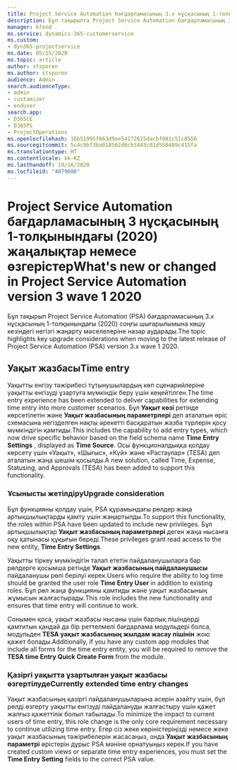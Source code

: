 ```yaml
---
title: Project Service Automation бағдарламасының 3.x нұсқасының 1-толқынындағы (2020) жаңалықтар немесе өзгерістер
description: Бұл тақырыпта Project Service Automation бағдарламасының 3 нұсқасының 1-толқынындағы (2020) жаңалықтар мен өзгерістер туралы ақпарат беріледі.
manager: kfend
ms.service: dynamics-365-customerservice
ms.custom:
- dyn365-projectservice
ms.date: 05/15/2020
ms.topic: article
author: stsporen
ms.author: stsporen
audience: Admin
search.audienceType:
- admin
- customizer
- enduser
search.app:
- D365CE
- D365PS
- ProjectOperations
ms.openlocfilehash: 16b51995f863d9ee54172625dacbf081c51c8556
ms.sourcegitcommit: 5c4c9bf3ba018562d6cb3443c01d550489c415fa
ms.translationtype: HT
ms.contentlocale: kk-KZ
ms.lasthandoff: 10/16/2020
ms.locfileid: "4079606"
---
```

# <a name="whats-new-or-changed-in-project-service-automation-version-3-wave-1-2020"></a><span data-ttu-id="8de41-103">Project Service Automation бағдарламасының 3 нұсқасының 1-толқынындағы (2020) жаңалықтар немесе өзгерістер</span><span class="sxs-lookup"><span data-stu-id="8de41-103">What's new or changed in Project Service Automation version 3 wave 1 2020</span></span>
<span data-ttu-id="8de41-104">Бұл тақырып Project Service Automation (PSA) бағдарламасының 3.x нұсқасының 1-толқынындағы (2020) соңғы шығарылымына көшу кезіндегі негізгі жаңарту мәселелеріне назар аударады.</span><span class="sxs-lookup"><span data-stu-id="8de41-104">The topic highlights key upgrade considerations when moving to the latest release of Project Service Automation (PSA) version 3.x wave 1 2020.</span></span>

## <a name="time-entry"></a><span data-ttu-id="8de41-105">Уақыт жазбасы</span><span class="sxs-lookup"><span data-stu-id="8de41-105">Time entry</span></span>
<span data-ttu-id="8de41-106">Уақытты енгізу тәжірибесі тұтынушылардың көп сценарийлеріне уақытты енгізуді ұзартуға мүмкіндік беру үшін кеңейтілген.</span><span class="sxs-lookup"><span data-stu-id="8de41-106">The time entry experience has been extended to deliver capabilities for extending time entry into more customer scenarios.</span></span> <span data-ttu-id="8de41-107">Бұл **Уақыт көзі** ретінде көрсетілетін және **Уақыт жазбасының параметрлері** деп аталатын өріс схемасына негізделген нақты әрекетті басқаратын жазба түрлерін қосу мүмкіндігін қамтиды.</span><span class="sxs-lookup"><span data-stu-id="8de41-107">This includes the capability to add entry types, which now drive specific behavior based on the field schema name **Time Entry Settings** , displayed as **Time Source**.</span></span> <span data-ttu-id="8de41-108">Осы функционалдыққа қолдау көрсету үшін «Уақыт», «Шығыс», «Күй» және «Растаулар» (TESA) деп аталатын жаңа шешім қосылды.</span><span class="sxs-lookup"><span data-stu-id="8de41-108">A new solution, called Time, Expense, Statusing, and Approvals (TESA) has been added to support this functionality.</span></span>

### <a name="upgrade-consideration"></a><span data-ttu-id="8de41-109">Ұсынысты жетілдіру</span><span class="sxs-lookup"><span data-stu-id="8de41-109">Upgrade consideration</span></span>
<span data-ttu-id="8de41-110">Бұл функцияны қолдау үшін, PSA құрамындағы рөлдер жаңа артықшылықтарды қамту үшін жаңартылды.</span><span class="sxs-lookup"><span data-stu-id="8de41-110">To support this functionality, the roles within PSA have been updated to include new privileges.</span></span> <span data-ttu-id="8de41-111">Бұл артықшылықтар **Уақыт жазбасының параметрлері** деген жаңа нысанға оқу қатынасы құқығын береді.</span><span class="sxs-lookup"><span data-stu-id="8de41-111">These privileges grant read access to the new entity, **Time Entry Settings**.</span></span>

<span data-ttu-id="8de41-112">Уақытты тіркеу мүмкіндігін талап ететін пайдаланушыларға бар рөлдерге қосымша ретінде **Уақыт жазбасының пайдаланушысы** пайдаланушы рөлі берілуі керек.</span><span class="sxs-lookup"><span data-stu-id="8de41-112">Users who require the ability to log time should be granted the user role **Time Entry User** in addition to existing roles.</span></span> <span data-ttu-id="8de41-113">Бұл рөл жаңа функцияны қамтиды және уақыт жазбасының жұмысын жалғастырады.</span><span class="sxs-lookup"><span data-stu-id="8de41-113">This role includes the new functionality and ensures that time entry will continue to work.</span></span>

<span data-ttu-id="8de41-114">Сонымен қоса, уақыт жазбасы нысаны үшін барлық пішіндерді қамтитын қандай да бір реттелмелі бағдарлама модульдері болса, модульден **TESA уақыт жазбасының жылдам жасау пішінін** жою қажет болады.</span><span class="sxs-lookup"><span data-stu-id="8de41-114">Additionally, if you have any custom app modules that include all forms for the time entry entity, you will be required to remove the **TESA time Entry Quick Create Form** from the module.</span></span>

### <a name="currently-extended-time-entry-changes"></a><span data-ttu-id="8de41-115">Қазіргі уақытта ұзартылған уақыт жазбасы өзгертілуде</span><span class="sxs-lookup"><span data-stu-id="8de41-115">Currently extended time entry changes</span></span>
<span data-ttu-id="8de41-116">Уақыт жазбасының қазіргі пайдаланушыларына әсерін азайту үшін, бұл рөлді өзгерту уақытты енгізуді пайдалануды жалғастыру үшін қажет жалғыз қажеттілік болып табылады.</span><span class="sxs-lookup"><span data-stu-id="8de41-116">To minimize the impact to current users of time entry, this role change is the only core requirement necessary to continue utilizing time entry.</span></span> <span data-ttu-id="8de41-117">Егер сіз жеке көріністеріңізді немесе жеке уақыт жазбасының тәжірибелерін жасасаңыз, онда **Уақыт жазбасының параметрі** өрістерін дұрыс PSA мәніне орнатуыңыз керек.</span><span class="sxs-lookup"><span data-stu-id="8de41-117">If you have created custom views or separate time entry experiences, you must set the **Time Entry Setting** fields to the correct PSA value.</span></span>

